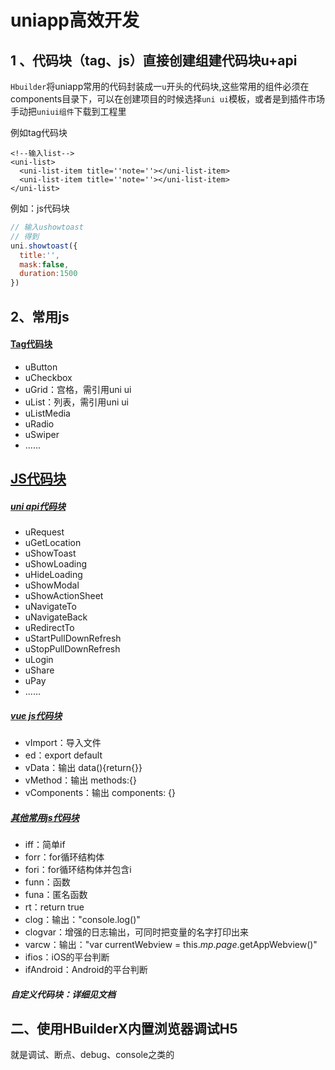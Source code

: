 # uniapp高效开发

## 1 、代码块（tag、js）直接创建组建代码块u+api

`Hbuilder`将uniapp常用的代码封装成一`u`开头的代码块,这些常用的组件必须在components目录下，可以在创建项目的时候选择`uni ui`模板，或者是到插件市场手动把`uniui组件`下载到工程里

例如tag代码块

```vue
<!--输入list-->
<uni-list>
  <uni-list-item title=''note=''></uni-list-item>
  <uni-list-item title=''note=''></uni-list-item>
</uni-list>
```

 例如：js代码块

```js
// 输入ushowtoast
// 得到
uni.showtoast({
  title:'',
  mask:false,
  duration:1500
})
```



## 2、常用js

#### [Tag代码块](https://uniapp.dcloud.io/snippet?id=tag代码块)

- uButton
- uCheckbox
- uGrid：宫格，需引用uni ui
- uList：列表，需引用uni ui
- uListMedia
- uRadio
- uSwiper
- ......

##  [JS代码块](https://uniapp.dcloud.io/snippet?id=js代码块)

##### [uni api代码块](https://uniapp.dcloud.io/snippet?id=uni-api代码块)

- uRequest
- uGetLocation
- uShowToast
- uShowLoading
- uHideLoading
- uShowModal
- uShowActionSheet
- uNavigateTo
- uNavigateBack
- uRedirectTo
- uStartPullDownRefresh
- uStopPullDownRefresh
- uLogin
- uShare
- uPay
- ......

##### [vue js代码块](https://uniapp.dcloud.io/snippet?id=vue-js代码块)

- vImport：导入文件
- ed：export default
- vData：输出 data(){return{}}
- vMethod：输出 methods:{}
- vComponents：输出 components: {}

##### [其他常用js代码块](https://uniapp.dcloud.io/snippet?id=其他常用js代码块)

- iff：简单if
- forr：for循环结构体
- fori：for循环结构体并包含i
- funn：函数
- funa：匿名函数
- rt：return true
- clog：输出："console.log()"
- clogvar：增强的日志输出，可同时把变量的名字打印出来
- varcw：输出："var currentWebview = this.$mp.page.$getAppWebview()"
- ifios：iOS的平台判断
- ifAndroid：Android的平台判断

##### 自定义代码块：详细见文档

## 二、使用HBuilderX内置浏览器调试H5

就是调试、断点、debug、console之类的


